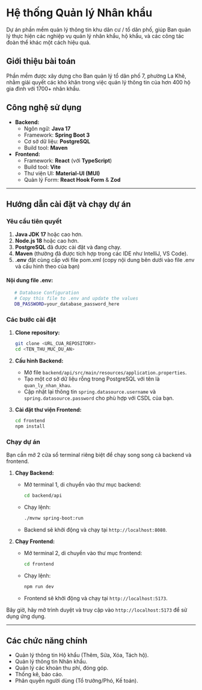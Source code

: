 # Hệ thống Quản lý Nhân khẩu

Dự án phần mềm quản lý thông tin khu dân cư / tổ dân phố, giúp Ban quản lý thực hiện các nghiệp vụ quản lý nhân khẩu, hộ khẩu, và các công tác đoàn thể khác một cách hiệu quả.

## Giới thiệu bài toán

Phần mềm được xây dựng cho Ban quản lý tổ dân phố 7, phường La Khê, nhằm giải quyết các khó khăn trong việc quản lý thông tin của hơn 400 hộ gia đình với 1700+ nhân khẩu.

## Công nghệ sử dụng

*   **Backend:**
    *   Ngôn ngữ: **Java 17**
    *   Framework: **Spring Boot 3**
    *   Cơ sở dữ liệu: **PostgreSQL**
    *   Build tool: **Maven**
*   **Frontend:**
    *   Framework: **React** (với **TypeScript**)
    *   Build tool: **Vite**
    *   Thư viện UI: **Material-UI (MUI)**
    *   Quản lý Form: **React Hook Form** & **Zod**

---

## Hướng dẫn cài đặt và chạy dự án

### Yêu cầu tiên quyết

1.  **Java JDK 17** hoặc cao hơn.
2.  **Node.js 18** hoặc cao hơn.
3.  **PostgreSQL** đã được cài đặt và đang chạy.
4.  **Maven** (thường đã được tích hợp trong các IDE như IntelliJ, VS Code).
5. **.env** đặt cùng cấp với file pom.xml (copy nội dung bên dưới vào file .env và cấu hình theo của bạn)

#### Nội dung file .env:

 ```bash
    # Database Configuration
    # Copy this file to .env and update the values
    DB_PASSWORD=your_database_password_here
 ```

### Các bước cài đặt

1.  **Clone repository:**
    ```bash
    git clone <URL_CUA_REPOSITORY>
    cd <TEN_THU_MUC_DU_AN>
    ```

2.  **Cấu hình Backend:**
    *   Mở file `backend/api/src/main/resources/application.properties`.
    *   Tạo một cơ sở dữ liệu rỗng trong PostgreSQL với tên là `quan_ly_nhan_khau`.
    *   Cập nhật lại thông tin `spring.datasource.username` và `spring.datasource.password` cho phù hợp với CSDL của bạn.

3.  **Cài đặt thư viện Frontend:**
    ```bash
    cd frontend
    npm install
    ```

### Chạy dự án

Bạn cần mở 2 cửa sổ terminal riêng biệt để chạy song song cả backend và frontend.

1.  **Chạy Backend:**
    *   Mở terminal 1, di chuyển vào thư mục backend:
        ```bash
        cd backend/api
        ```
    *   Chạy lệnh:
        ```bash
        ./mvnw spring-boot:run
        ```
    *   Backend sẽ khởi động và chạy tại `http://localhost:8080`.

2.  **Chạy Frontend:**
    *   Mở terminal 2, di chuyển vào thư mục frontend:
        ```bash
        cd frontend
        ```
    *   Chạy lệnh:
        ```bash
        npm run dev
        ```
    *   Frontend sẽ khởi động và chạy tại `http://localhost:5173`.

Bây giờ, hãy mở trình duyệt và truy cập vào `http://localhost:5173` để sử dụng ứng dụng.

---

## Các chức năng chính

*   Quản lý thông tin Hộ khẩu (Thêm, Sửa, Xóa, Tách hộ).
*   Quản lý thông tin Nhân khẩu.
*   Quản lý các khoản thu phí, đóng góp.
*   Thống kê, báo cáo.
*   Phân quyền người dùng (Tổ trưởng/Phó, Kế toán).